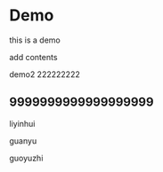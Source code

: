 # Demo
this is a demo

add contents


demo2 222222222

9999999999999999999
--------------
liyinhui

guanyu

guoyuzhi